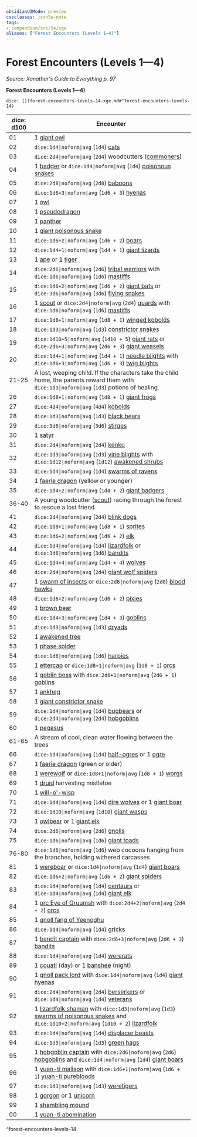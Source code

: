 ```yaml
---
obsidianUIMode: preview
cssclasses: json5e-note
tags:
- compendium/src/5e/xge
aliases: ["Forest Encounters (Levels 1—4)"]
---
```

# Forest Encounters (Levels 1—4)
*Source: Xanathar's Guide to Everything p. 97* 

**Forest Encounters (Levels 1—4)**

`dice: [](forest-encounters-levels-14-xge.md#^forest-encounters-levels-14)`

| dice: d100 | Encounter |
|------------|-----------|
| 01 | 1 [giant owl](compendium/bestiary/beast/giant-owl.md) |
| 02 | `dice:1d4\|noform\|avg` (`1d4`) [cats](compendium/bestiary/beast/cat.md) |
| 03 | `dice:2d4\|noform\|avg` (`2d4`) woodcutters ([commoners](compendium/bestiary/humanoid/commoner.md)) |
| 04 | 1 [badger](compendium/bestiary/beast/badger.md) or `dice:1d4\|noform\|avg` (`1d4`) [poisonous snakes](compendium/bestiary/beast/poisonous-snake.md) |
| 05 | `dice:2d8\|noform\|avg` (`2d8`) [baboons](compendium/bestiary/beast/baboon.md) |
| 06 | `dice:1d6+3\|noform\|avg` (`1d6 + 3`) [hyenas](compendium/bestiary/beast/hyena.md) |
| 07 | 1 [owl](compendium/bestiary/beast/owl.md) |
| 08 | 1 [pseudodragon](compendium/bestiary/dragon/pseudodragon.md) |
| 09 | 1 [panther](compendium/bestiary/beast/panther.md) |
| 10 | 1 [giant poisonous snake](compendium/bestiary/beast/giant-poisonous-snake.md) |
| 11 | `dice:1d6+2\|noform\|avg` (`1d6 + 2`) [boars](compendium/bestiary/beast/boar.md) |
| 12 | `dice:1d4+1\|noform\|avg` (`1d4 + 1`) [giant lizards](compendium/bestiary/beast/giant-lizard.md) |
| 13 | 1 [ape](compendium/bestiary/beast/ape.md) or 1 [tiger](compendium/bestiary/beast/tiger.md) |
| 14 | `dice:2d6\|noform\|avg` (`2d6`) [tribal warriors](compendium/bestiary/humanoid/tribal-warrior.md) with `dice:1d6\|noform\|avg` (`1d6`) [mastiffs](compendium/bestiary/beast/mastiff.md) |
| 15 | `dice:1d6+2\|noform\|avg` (`1d6 + 2`) [giant bats](compendium/bestiary/beast/giant-bat.md) or `dice:3d6\|noform\|avg` (`3d6`) [flying snakes](compendium/bestiary/beast/flying-snake.md) |
| 16 | 1 [scout](compendium/bestiary/humanoid/scout.md) or `dice:2d4\|noform\|avg` (`2d4`) [guards](compendium/bestiary/humanoid/guard.md) with `dice:1d6\|noform\|avg` (`1d6`) [mastiffs](compendium/bestiary/beast/mastiff.md) |
| 17 | `dice:1d8+1\|noform\|avg` (`1d8 + 1`) [winged kobolds](compendium/bestiary/humanoid/winged-kobold.md) |
| 18 | `dice:1d3\|noform\|avg` (`1d3`) [constrictor snakes](compendium/bestiary/beast/constrictor-snake.md) |
| 19 | `dice:1d10+5\|noform\|avg` (`1d10 + 5`) [giant rats](compendium/bestiary/beast/giant-rat.md) or `dice:2d6+3\|noform\|avg` (`2d6 + 3`) [giant weasels](compendium/bestiary/beast/giant-weasel.md) |
| 20 | `dice:1d4+1\|noform\|avg` (`1d4 + 1`) [needle blights](compendium/bestiary/plant/needle-blight.md) with `dice:1d6+3\|noform\|avg` (`1d6 + 3`) [twig blights](compendium/bestiary/plant/twig-blight.md) |
| 21-25 | A lost, weeping child. If the characters take the child home, the parents reward them with `dice:1d3\|noform\|avg` (`1d3`) potions of healing. |
| 26 | `dice:1d8+1\|noform\|avg` (`1d8 + 1`) [giant frogs](compendium/bestiary/beast/giant-frog.md) |
| 27 | `dice:4d4\|noform\|avg` (`4d4`) [kobolds](compendium/bestiary/humanoid/kobold.md) |
| 28 | `dice:1d3\|noform\|avg` (`1d3`) [black bears](compendium/bestiary/beast/black-bear.md) |
| 29 | `dice:3d6\|noform\|avg` (`3d6`) [stirges](compendium/bestiary/beast/stirge.md) |
| 30 | 1 [satyr](compendium/bestiary/fey/satyr.md) |
| 31 | `dice:2d4\|noform\|avg` (`2d4`) [kenku](compendium/bestiary/humanoid/kenku.md) |
| 32 | `dice:1d3\|noform\|avg` (`1d3`) [vine blights](compendium/bestiary/plant/vine-blight.md) with `dice:1d12\|noform\|avg` (`1d12`) [awakened shrubs](compendium/bestiary/plant/awakened-shrub.md) |
| 33 | `dice:1d4\|noform\|avg` (`1d4`) [swarms of ravens](compendium/bestiary/beast/swarm-of-ravens.md) |
| 34 | 1 [faerie dragon](compendium/bestiary/dragon/faerie-dragon-yellow.md) (yellow or younger) |
| 35 | `dice:1d4+2\|noform\|avg` (`1d4 + 2`) [giant badgers](compendium/bestiary/beast/giant-badger.md) |
| 36-40 | A young woodcutter ([scout](compendium/bestiary/humanoid/scout.md)) racing through the forest to rescue a lost friend |
| 41 | `dice:2d4\|noform\|avg` (`2d4`) [blink dogs](compendium/bestiary/fey/blink-dog.md) |
| 42 | `dice:1d8+1\|noform\|avg` (`1d8 + 1`) [sprites](compendium/bestiary/fey/sprite.md) |
| 43 | `dice:1d6+2\|noform\|avg` (`1d6 + 2`) [elk](compendium/bestiary/beast/elk.md) |
| 44 | `dice:1d4\|noform\|avg` (`1d4`) [lizardfolk](compendium/bestiary/humanoid/lizardfolk.md) or `dice:3d6\|noform\|avg` (`3d6`) [bandits](compendium/bestiary/humanoid/bandit.md) |
| 45 | `dice:1d4+4\|noform\|avg` (`1d4 + 4`) [wolves](compendium/bestiary/beast/wolf.md) |
| 46 | `dice:2d4\|noform\|avg` (`2d4`) [giant wolf spiders](compendium/bestiary/beast/giant-wolf-spider.md) |
| 47 | 1 [swarm of insects](compendium/bestiary/beast/swarm-of-insects.md) or `dice:2d8\|noform\|avg` (`2d8`) [blood hawks](compendium/bestiary/beast/blood-hawk.md) |
| 48 | `dice:1d6+2\|noform\|avg` (`1d6 + 2`) [pixies](compendium/bestiary/fey/pixie.md) |
| 49 | 1 [brown bear](compendium/bestiary/beast/brown-bear.md) |
| 50 | `dice:1d4+3\|noform\|avg` (`1d4 + 3`) [goblins](compendium/bestiary/humanoid/goblin.md) |
| 51 | `dice:1d3\|noform\|avg` (`1d3`) [dryads](compendium/bestiary/fey/dryad.md) |
| 52 | 1 [awakened tree](compendium/bestiary/plant/awakened-tree.md) |
| 53 | 1 [phase spider](compendium/bestiary/monstrosity/phase-spider.md) |
| 54 | `dice:1d6\|noform\|avg` (`1d6`) [harpies](compendium/bestiary/monstrosity/harpy.md) |
| 55 | 1 [ettercap](compendium/bestiary/monstrosity/ettercap.md) or `dice:1d8+1\|noform\|avg` (`1d8 + 1`) [orcs](compendium/bestiary/humanoid/orc.md) |
| 56 | 1 [goblin boss](compendium/bestiary/humanoid/goblin-boss.md) with `dice:2d6+1\|noform\|avg` (`2d6 + 1`) [goblins](compendium/bestiary/humanoid/goblin.md) |
| 57 | 1 [ankheg](compendium/bestiary/monstrosity/ankheg.md) |
| 58 | 1 [giant constrictor snake](compendium/bestiary/beast/giant-constrictor-snake.md) |
| 59 | `dice:1d4\|noform\|avg` (`1d4`) [bugbears](compendium/bestiary/humanoid/bugbear.md) or `dice:2d4\|noform\|avg` (`2d4`) [hobgoblins](compendium/bestiary/humanoid/hobgoblin.md) |
| 60 | 1 [pegasus](compendium/bestiary/celestial/pegasus.md) |
| 61-65 | A stream of cool, clean water flowing between the trees |
| 66 | `dice:1d4\|noform\|avg` (`1d4`) [half-ogres](compendium/bestiary/giant/half-ogre-ogrillon.md) or 1 [ogre](compendium/bestiary/giant/ogre.md) |
| 67 | 1 [faerie dragon](compendium/bestiary/dragon/faerie-dragon-green.md) (green or older) |
| 68 | 1 [werewolf](compendium/bestiary/humanoid/werewolf.md) or `dice:1d8+1\|noform\|avg` (`1d8 + 1`) [worgs](compendium/bestiary/monstrosity/worg.md) |
| 69 | 1 [druid](compendium/bestiary/humanoid/druid.md) harvesting mistletoe |
| 70 | 1 [will-o'-wisp](compendium/bestiary/undead/will-o-wisp.md) |
| 71 | `dice:1d4\|noform\|avg` (`1d4`) [dire wolves](compendium/bestiary/beast/dire-wolf.md) or 1 [giant boar](compendium/bestiary/beast/giant-boar.md) |
| 72 | `dice:1d10\|noform\|avg` (`1d10`) [giant wasps](compendium/bestiary/beast/giant-wasp.md) |
| 73 | 1 [owlbear](compendium/bestiary/monstrosity/owlbear.md) or 1 [giant elk](compendium/bestiary/beast/giant-elk.md) |
| 74 | `dice:2d6\|noform\|avg` (`2d6`) [gnolls](compendium/bestiary/humanoid/gnoll.md) |
| 75 | `dice:1d6\|noform\|avg` (`1d6`) [giant toads](compendium/bestiary/beast/giant-toad.md) |
| 76-80 | `dice:1d6\|noform\|avg` (`1d6`) web cocoons hanging from the branches, holding withered carcasses |
| 81 | 1 [wereboar](compendium/bestiary/humanoid/wereboar.md) or `dice:1d4\|noform\|avg` (`1d4`) [giant boars](compendium/bestiary/beast/giant-boar.md) |
| 82 | `dice:1d6+2\|noform\|avg` (`1d6 + 2`) [giant spiders](compendium/bestiary/beast/giant-spider.md) |
| 83 | `dice:1d4\|noform\|avg` (`1d4`) [centaurs](compendium/bestiary/monstrosity/centaur.md) or `dice:1d4\|noform\|avg` (`1d4`) [giant elk](compendium/bestiary/beast/giant-elk.md) |
| 84 | 1 [orc Eye of Gruumsh](compendium/bestiary/humanoid/orc-eye-of-gruumsh.md) with `dice:2d4+2\|noform\|avg` (`2d4 + 2`) [orcs](compendium/bestiary/humanoid/orc.md) |
| 85 | 1 [gnoll fang of Yeenoghu](compendium/bestiary/fiend/gnoll-fang-of-yeenoghu.md) |
| 86 | `dice:1d4\|noform\|avg` (`1d4`) [gricks](compendium/bestiary/monstrosity/grick.md) |
| 87 | 1 [bandit captain](compendium/bestiary/humanoid/bandit-captain.md) with `dice:2d6+3\|noform\|avg` (`2d6 + 3`) [bandits](compendium/bestiary/humanoid/bandit.md) |
| 88 | `dice:1d4\|noform\|avg` (`1d4`) [wererats](compendium/bestiary/humanoid/wererat.md) |
| 89 | 1 [couatl](compendium/bestiary/celestial/couatl.md) (day) or 1 [banshee](compendium/bestiary/undead/banshee.md) (night) |
| 90 | 1 [gnoll pack lord](compendium/bestiary/humanoid/gnoll-pack-lord.md) with `dice:1d4\|noform\|avg` (`1d4`) [giant hyenas](compendium/bestiary/beast/giant-hyena.md) |
| 91 | `dice:2d4\|noform\|avg` (`2d4`) [berserkers](compendium/bestiary/humanoid/berserker.md) or `dice:1d4\|noform\|avg` (`1d4`) [veterans](compendium/bestiary/humanoid/veteran.md) |
| 92 | 1 [lizardfolk shaman](compendium/bestiary/humanoid/lizardfolk-shaman.md) with `dice:1d3\|noform\|avg` (`1d3`) [swarms of poisonous snakes](compendium/bestiary/beast/swarm-of-poisonous-snakes.md) and `dice:1d10+2\|noform\|avg` (`1d10 + 2`) [lizardfolk](compendium/bestiary/humanoid/lizardfolk.md) |
| 93 | `dice:1d4\|noform\|avg` (`1d4`) [displacer beasts](compendium/bestiary/monstrosity/displacer-beast.md) |
| 94 | `dice:1d3\|noform\|avg` (`1d3`) [green hags](compendium/bestiary/fey/green-hag.md) |
| 95 | 1 [hobgoblin captain](compendium/bestiary/humanoid/hobgoblin-captain.md) with `dice:2d6\|noform\|avg` (`2d6`) [hobgoblins](compendium/bestiary/humanoid/hobgoblin.md) and `dice:1d4\|noform\|avg` (`1d4`) [giant boars](compendium/bestiary/beast/giant-boar.md) |
| 96 | 1 [yuan-ti malison](compendium/bestiary/monstrosity/yuan-ti-malison-type-1.md) with `dice:1d6+1\|noform\|avg` (`1d6 + 1`) [yuan-ti purebloods](compendium/bestiary/humanoid/yuan-ti-pureblood.md) |
| 97 | `dice:1d3\|noform\|avg` (`1d3`) [weretigers](compendium/bestiary/humanoid/weretiger.md) |
| 98 | 1 [gorgon](compendium/bestiary/monstrosity/gorgon.md) or 1 [unicorn](compendium/bestiary/celestial/unicorn.md) |
| 99 | 1 [shambling mound](compendium/bestiary/plant/shambling-mound.md) |
| 00 | 1 [yuan-ti abomination](compendium/bestiary/monstrosity/yuan-ti-abomination.md) |
^forest-encounters-levels-14